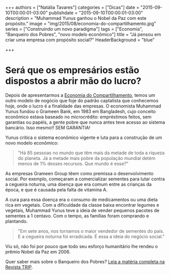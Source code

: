 +++
authors = ["Natália Tavares"]
categories = ["Dicas"]
date = "2015-09-10T00:00:01-03:00"
publishdate = "2015-09-10T00:00:01-03:00"
description = "Muhammad Yunus ganhou o Nobel da Paz com este propósito."
image = "img/2015/08/economia-do-compartilhamento.jpg"
series = ["Construindo um novo paradigma"]
tags = ["Economia", "Banqueiro dos Pobres", "novo modelo econômico"]
title = "Já pensou em criar uma empresa com propósito social?"
HeaderBackground = "blue"

+++

# Será que os empresários estão dispostos a abrir mão do lucro?

Depois de apresentarmos a [Economia do Compartilhamento](http://blog.autoconexao.org.br/post/2015/08/economia-do-compartilhamento/), temos um outro modelo de nogócio que foje do padrão captalista que conhecemos hoje, onde o lucro é a finalidade das empresas.
O economista Muhammad Yunus fundou o Grameen Bank, em 1983 em Bangladesh, cujo conceito econômico estava baseado no microcrédito: empréstimos feitos, sem garantias ou papéis, a gente pobre que nunca antes teve acesso ao sistema bancário. Isso mesmo!! SEM GARANTIA!

Yunus critica o sistema econômico vigente e luta para a construção de um novo modelo econômico:

> "Há 85 pessoas no mundo que têm mais da metade de toda a riqueza do planeta. Já a metade mais pobre da população mundial detém menos de 1% desses recursos. Que mundo é esse?"

As empresas Grameen Group têem como premissa o desenvolvimento social. Por exemplo, começaram a comercializar sementes para lutar contra a cegueira noturna, uma doença que era comum entre as crianças da época, e que é causada pela falta de vitamina A.

A cura para essa doença era o consumo de medicamentos ou uma dieta rica em vegetais. Com a dificuldade da classe baixa encontrar legumes e vegetais, Muhammad Yunus teve a ideia de vender pequenos pacotes de sementes a 1 centavo. Com o tempo, as famílias foram comprando e plantando.

> "Em sete anos, nos tornamos o maior vendedor de sementes do país. E a cegueira noturna foi erradicada. É essa a ideia do negócio social."

Viu só, não foi por pouco que todo seu esforço humanitário lhe rendeu o prêmio Nobel da Paz em 2006.

Quer saber mais sobre o Banqueiro dos Pobres? [Leia a matéria completa na Revista TRIP](http://revistatrip.uol.com.br/revista/245/reportagens/o-banqueiro-dos-pobres-muhammad-yunus-propoe-uma-nova-logica.html).  
